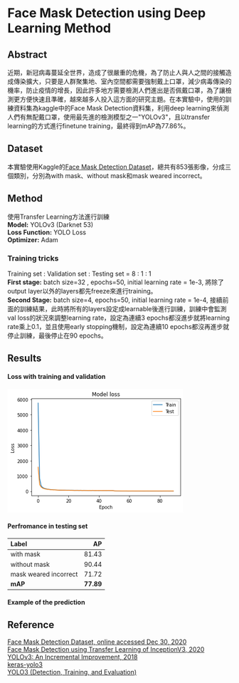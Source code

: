 # Face Mask Detection using Deep Learning Method

## Abstract
近期，新冠病毒蔓延全世界，造成了很嚴重的危機，為了防止人與人之間的接觸造成傳染擴大，只要是人群聚集地、室內空間都需要強制戴上口罩，減少病毒傳染的機率，防止疫情的增長，因此許多地方需要檢測人們進出是否佩戴口罩，為了讓檢測更方便快速且準確，越來越多人投入這方面的研究主題。在本實驗中，使用的訓練資料集為kaggle中的Face Mask Detection資料集，利用deep learning來偵測人們有無配戴口罩，使用最先進的檢測模型之一"YOLOv3"，且以transfer learning的方式進行finetune training，最終得到mAP為77.86%。

## Dataset
本實驗使用Kaggle的[Face Mask Detection Dataset](https://www.kaggle.com/andrewmvd/face-mask-detection)，總共有853張影像，分成三個類別，分別為with mask、without mask和mask weared incorrect。

## Method
使用Transfer Learning方法進行訓練  
**Model:** YOLOv3 (Darknet 53)  
**Loss Function:** YOLO Loss  
**Optimizer:** Adam  
### Training tricks
Training set : Validation set : Testing set = 8 : 1 : 1  
**First stage:** batch size=32 , epochs=50, initial learning rate = 1e-3, 將除了output layer以外的layers都先freeze來進行training。  
**Second Stage:** batch size=4, epochs=50, initial learning rate = 1e-4, 接續前面的訓練結果，此時將所有的layers設定成learnable後進行訓練，訓練中會監測val loss的狀況來調整learning rate，設定為連續3 epochs都沒進步就將learning rate乘上0.1，並且使用early stopping機制，設定為連續10 epochs都沒再進步就停止訓練，最後停止在90 epochs。  

## Results

#### Loss with training and validation
![YOLO Loss](https://github.com/ChengZheWu/Principles-and-Applications-of-Digital-Image-Processing/blob/main/term_project/data/loss.png)

#### Perfromance in testing set
Label                 | AP       
:---------------------|----------:
with mask             |81.43     
without mask          |90.44  
mask weared incorrect |71.72
**mAP**               |**77.89**

#### Example of the prediction

## Reference
[Face Mask Detection Dataset, online accessed Dec 30, 2020](https://www.kaggle.com/andrewmvd/face-mask-detection)  
[Face Mask Detection using Transfer Learning of InceptionV3, 2020](https://arxiv.org/abs/2009.08369)  
[YOLOv3: An Incremental Improvement, 2018](https://arxiv.org/abs/1804.02767)  
[keras-yolo3](https://github.com/qqwweee/keras-yolo3)  
[YOLO3 (Detection, Training, and Evaluation)](https://github.com/experiencor/keras-yolo3)  
